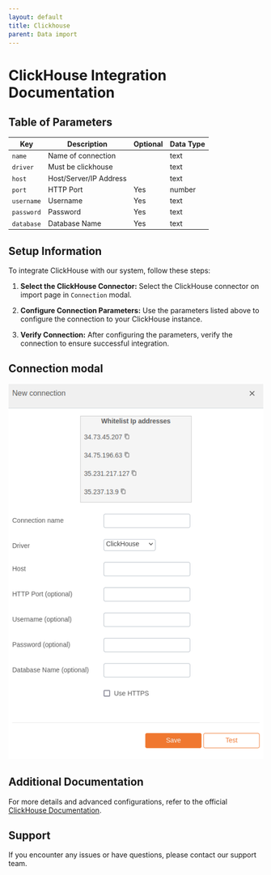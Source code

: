 ```yaml
---
layout: default
title: Clickhouse
parent: Data import
---
```


# ClickHouse Integration Documentation

## Table of Parameters

| Key        | Description            | Optional | Data Type |
|------------|------------------------|----------|-----------|
| `name`     | Name of connection     |          | text      |
| `driver`   | Must be clickhouse     |          | text      |
| `host`     | Host/Server/IP Address |          | text      |
| `port`     | HTTP Port              | Yes      | number    |
| `username` | Username               | Yes      | text      |
| `password` | Password               | Yes      | text      |
| `database` | Database Name          | Yes      | text      |

## Setup Information

To integrate ClickHouse with our system, follow these steps:

1. **Select the ClickHouse Connector:** Select the ClickHouse connector on import page
   in `Connection` modal.

2. **Configure Connection Parameters:** Use the parameters listed above to configure the connection
   to your ClickHouse
   instance.

3. **Verify Connection:** After configuring the parameters, verify the connection to ensure
   successful integration.

## Connection modal

![ClickHouse Integration](../../../images/integration/clickhouse-integration.png)

## Additional Documentation

For more details and advanced configurations, refer to the
official [ClickHouse Documentation](https://clickhouse.com/docs/en/intro).

## Support

If you encounter any issues or have questions, please contact our support team.